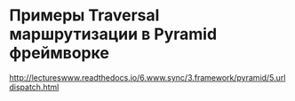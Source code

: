 Примеры Traversal маршрутизации в Pyramid фреймворке
====================================================

http://lectureswww.readthedocs.io/6.www.sync/3.framework/pyramid/5.urldispatch.html
